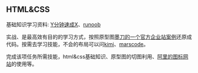 ## HTML&CSS

基础知识学习资料: [Y分钟速成X](https://learnxinyminutes.com/docs/zh-cn/css-cn/)、[runoob](https://www.runoob.com/html/html-tutorial.html)


实战、是最高效有目的的学习方式，按照原型图[墨刀的一个官方企业站案例](https://modao.cc/community/mtk7bn6ofxor43ed?title%3D%E4%BC%81%E4%B8%9A%E6%9C%8D%E5%8A%A1%E5%AE%98%E7%BD%91%26source%3D%E7%B4%A0%E6%9D%90%E5%B9%BF%E5%9C%BA%E9%A6%96%E9%A1%B5%26rank_id%3D0%26category%3Dproject_basic%26platform%3Dwebsite)还原成代码。按需去学习技能，不会的布局可以问[kimi](https://kimi.moonshot.cn/)、[marscode](https://marketplace.visualstudio.com/items?itemName=akainth015.marscode)。

完成该项任务所需技能，html&css基础知识、原型图的切图利用、[阿里的图标网站](https://www.iconfont.cn/)的使用等。
